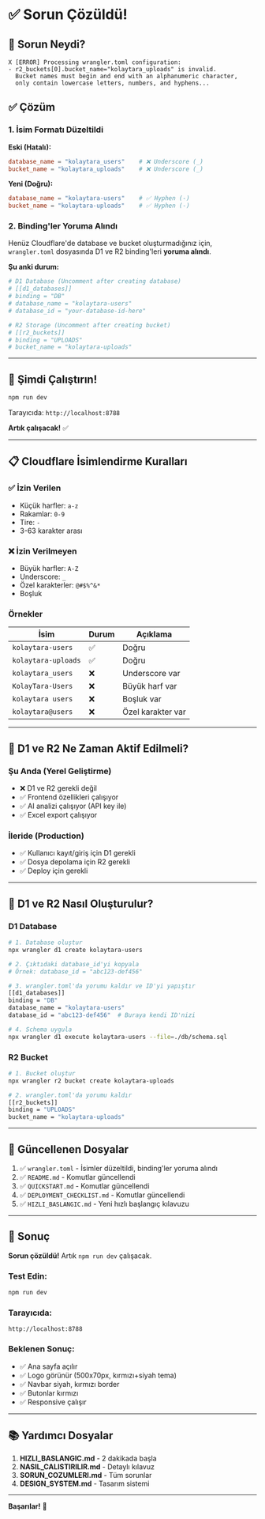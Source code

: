 # ✅ Sorun Çözüldü!

## 🔴 Sorun Neydi?

```
X [ERROR] Processing wrangler.toml configuration:
- r2_buckets[0].bucket_name="kolaytara_uploads" is invalid.
  Bucket names must begin and end with an alphanumeric character,
  only contain lowercase letters, numbers, and hyphens...
```

## ✅ Çözüm

### 1. İsim Formatı Düzeltildi

**Eski (Hatalı):**
```toml
database_name = "kolaytara_users"    # ❌ Underscore (_)
bucket_name = "kolaytara_uploads"    # ❌ Underscore (_)
```

**Yeni (Doğru):**
```toml
database_name = "kolaytara-users"    # ✅ Hyphen (-)
bucket_name = "kolaytara-uploads"    # ✅ Hyphen (-)
```

### 2. Binding'ler Yoruma Alındı

Henüz Cloudflare'de database ve bucket oluşturmadığınız için, `wrangler.toml` dosyasında D1 ve R2 binding'leri **yoruma alındı**.

**Şu anki durum:**
```toml
# D1 Database (Uncomment after creating database)
# [[d1_databases]]
# binding = "DB"
# database_name = "kolaytara-users"
# database_id = "your-database-id-here"

# R2 Storage (Uncomment after creating bucket)
# [[r2_buckets]]
# binding = "UPLOADS"
# bucket_name = "kolaytara-uploads"
```

---

## 🚀 Şimdi Çalıştırın!

```bash
npm run dev
```

Tarayıcıda: `http://localhost:8788`

**Artık çalışacak!** ✅

---

## 📋 Cloudflare İsimlendirme Kuralları

### ✅ İzin Verilen
- Küçük harfler: `a-z`
- Rakamlar: `0-9`
- Tire: `-`
- 3-63 karakter arası

### ❌ İzin Verilmeyen
- Büyük harfler: `A-Z`
- Underscore: `_`
- Özel karakterler: `@#$%^&*`
- Boşluk

### Örnekler

| İsim | Durum | Açıklama |
|------|-------|----------|
| `kolaytara-users` | ✅ | Doğru |
| `kolaytara-uploads` | ✅ | Doğru |
| `kolaytara_users` | ❌ | Underscore var |
| `KolayTara-Users` | ❌ | Büyük harf var |
| `kolaytara users` | ❌ | Boşluk var |
| `kolaytara@users` | ❌ | Özel karakter var |

---

## 🔧 D1 ve R2 Ne Zaman Aktif Edilmeli?

### Şu Anda (Yerel Geliştirme)
- ❌ D1 ve R2 gerekli değil
- ✅ Frontend özellikleri çalışıyor
- ✅ AI analizi çalışıyor (API key ile)
- ✅ Excel export çalışıyor

### İleride (Production)
- ✅ Kullanıcı kayıt/giriş için D1 gerekli
- ✅ Dosya depolama için R2 gerekli
- ✅ Deploy için gerekli

---

## 📝 D1 ve R2 Nasıl Oluşturulur?

### D1 Database

```bash
# 1. Database oluştur
npx wrangler d1 create kolaytara-users

# 2. Çıktıdaki database_id'yi kopyala
# Örnek: database_id = "abc123-def456"

# 3. wrangler.toml'da yorumu kaldır ve ID'yi yapıştır
[[d1_databases]]
binding = "DB"
database_name = "kolaytara-users"
database_id = "abc123-def456"  # Buraya kendi ID'nizi

# 4. Schema uygula
npx wrangler d1 execute kolaytara-users --file=./db/schema.sql
```

### R2 Bucket

```bash
# 1. Bucket oluştur
npx wrangler r2 bucket create kolaytara-uploads

# 2. wrangler.toml'da yorumu kaldır
[[r2_buckets]]
binding = "UPLOADS"
bucket_name = "kolaytara-uploads"
```

---

## 🎯 Güncellenen Dosyalar

1. ✅ `wrangler.toml` - İsimler düzeltildi, binding'ler yoruma alındı
2. ✅ `README.md` - Komutlar güncellendi
3. ✅ `QUICKSTART.md` - Komutlar güncellendi
4. ✅ `DEPLOYMENT_CHECKLIST.md` - Komutlar güncellendi
5. ✅ `HIZLI_BASLANGIC.md` - Yeni hızlı başlangıç kılavuzu

---

## 🎉 Sonuç

**Sorun çözüldü!** Artık `npm run dev` çalışacak.

### Test Edin:
```bash
npm run dev
```

### Tarayıcıda:
```
http://localhost:8788
```

### Beklenen Sonuç:
- ✅ Ana sayfa açılır
- ✅ Logo görünür (500x70px, kırmızı+siyah tema)
- ✅ Navbar siyah, kırmızı border
- ✅ Butonlar kırmızı
- ✅ Responsive çalışır

---

## 📚 Yardımcı Dosyalar

1. **HIZLI_BASLANGIC.md** - 2 dakikada başla
2. **NASIL_CALISTIRILIR.md** - Detaylı kılavuz
3. **SORUN_COZUMLERI.md** - Tüm sorunlar
4. **DESIGN_SYSTEM.md** - Tasarım sistemi

---

**Başarılar!** 🚀
